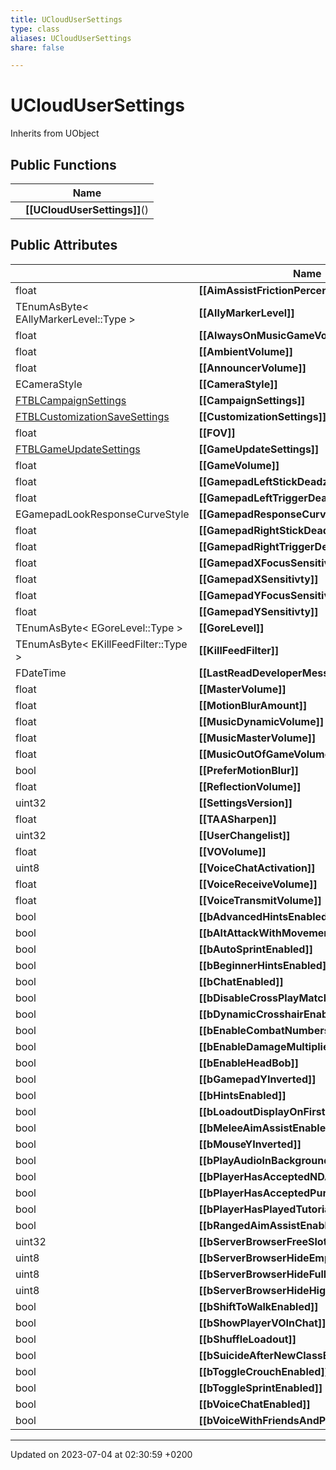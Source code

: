 ```yaml
---
title: UCloudUserSettings
type: class
aliases: UCloudUserSettings
share: false

---
```


# UCloudUserSettings





Inherits from UObject

## Public Functions

|                | Name           |
| -------------- | -------------- |
| | **[[UCloudUserSettings]]**() |

## Public Attributes

|                | Name           |
| -------------- | -------------- |
| float | **[[AimAssistFrictionPercentage]]**  |
| TEnumAsByte< EAllyMarkerLevel::Type > | **[[AllyMarkerLevel]]**  |
| float | **[[AlwaysOnMusicGameVolume]]**  |
| float | **[[AmbientVolume]]**  |
| float | **[[AnnouncerVolume]]**  |
| ECameraStyle | **[[CameraStyle]]**  |
| [FTBLCampaignSettings](/docs/SDK/Source/Classes/structFTBLCampaignSettings.md) | **[[CampaignSettings]]**  |
| [FTBLCustomizationSaveSettings](/docs/SDK/Source/Classes/structFTBLCustomizationSaveSettings.md) | **[[CustomizationSettings]]**  |
| float | **[[FOV]]**  |
| [FTBLGameUpdateSettings](/docs/SDK/Source/Classes/structFTBLGameUpdateSettings.md) | **[[GameUpdateSettings]]**  |
| float | **[[GameVolume]]**  |
| float | **[[GamepadLeftStickDeadzone]]**  |
| float | **[[GamepadLeftTriggerDeadzone]]**  |
| EGamepadLookResponseCurveStyle | **[[GamepadResponseCurveStyle]]**  |
| float | **[[GamepadRightStickDeadzone]]**  |
| float | **[[GamepadRightTriggerDeadzone]]**  |
| float | **[[GamepadXFocusSensitivity]]**  |
| float | **[[GamepadXSensitivty]]**  |
| float | **[[GamepadYFocusSensitivity]]**  |
| float | **[[GamepadYSensitivty]]**  |
| TEnumAsByte< EGoreLevel::Type > | **[[GoreLevel]]**  |
| TEnumAsByte< EKillFeedFilter::Type > | **[[KillFeedFilter]]**  |
| FDateTime | **[[LastReadDeveloperMessageTime]]**  |
| float | **[[MasterVolume]]**  |
| float | **[[MotionBlurAmount]]**  |
| float | **[[MusicDynamicVolume]]**  |
| float | **[[MusicMasterVolume]]**  |
| float | **[[MusicOutOfGameVolume]]**  |
| bool | **[[PreferMotionBlur]]**  |
| float | **[[ReflectionVolume]]**  |
| uint32 | **[[SettingsVersion]]**  |
| float | **[[TAASharpen]]**  |
| uint32 | **[[UserChangelist]]**  |
| float | **[[VOVolume]]**  |
| uint8 | **[[VoiceChatActivation]]**  |
| float | **[[VoiceReceiveVolume]]**  |
| float | **[[VoiceTransmitVolume]]**  |
| bool | **[[bAdvancedHintsEnabled]]**  |
| bool | **[[bAltAttackWithMovementEnabled]]**  |
| bool | **[[bAutoSprintEnabled]]**  |
| bool | **[[bBeginnerHintsEnabled]]**  |
| bool | **[[bChatEnabled]]**  |
| bool | **[[bDisableCrossPlayMatchmaking]]**  |
| bool | **[[bDynamicCrosshairEnabled]]**  |
| bool | **[[bEnableCombatNumbers]]**  |
| bool | **[[bEnableDamageMultipliers]]**  |
| bool | **[[bEnableHeadBob]]**  |
| bool | **[[bGamepadYInverted]]**  |
| bool | **[[bHintsEnabled]]**  |
| bool | **[[bLoadoutDisplayOnFirstDeath]]**  |
| bool | **[[bMeleeAimAssistEnabled]]**  |
| bool | **[[bMouseYInverted]]**  |
| bool | **[[bPlayAudioInBackground]]**  |
| bool | **[[bPlayerHasAcceptedNDA]]**  |
| bool | **[[bPlayerHasAcceptedPurchaseDisclaimer]]**  |
| bool | **[[bPlayerHasPlayedTutorial]]**  |
| bool | **[[bRangedAimAssistEnabled]]**  |
| uint32 | **[[bServerBrowserFreeSlotLimit]]**  |
| uint8 | **[[bServerBrowserHideEmptyServers]]**  |
| uint8 | **[[bServerBrowserHideFullServers]]**  |
| uint8 | **[[bServerBrowserHideHighPingServers]]**  |
| bool | **[[bShiftToWalkEnabled]]**  |
| bool | **[[bShowPlayerVOInChat]]**  |
| bool | **[[bShuffleLoadout]]**  |
| bool | **[[bSuicideAfterNewClassEnabled]]**  |
| bool | **[[bToggleCrouchEnabled]]**  |
| bool | **[[bToggleSprintEnabled]]**  |
| bool | **[[bVoiceChatEnabled]]**  |
| bool | **[[bVoiceWithFriendsAndPartyOnly]]**  |

-------------------------------

Updated on 2023-07-04 at 02:30:59 +0200